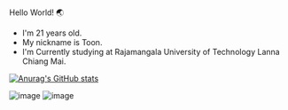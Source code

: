 Hello World! 🌏

- I'm 21 years old.
- My nickname is Toon.
- I'm Currently studying at Rajamangala University of Technology Lanna Chiang Mai.

[![Anurag's GitHub stats](https://github-readme-stats.vercel.app/api?username=Jittapongj)](https://github.com/JJittapongj/github-readme-stats)

![image](https://user-images.githubusercontent.com/118198788/202242149-5e8261a6-c3e8-48f0-87a1-61805c6ca2b4.png)
![image](https://user-images.githubusercontent.com/118198788/202244574-d629cd59-72c8-4765-b6c1-0fd8f77a934e.png)

